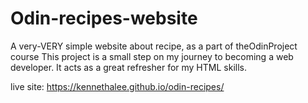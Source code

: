 # Odin-recipes-website

A very-VERY simple website about recipe, as a part of theOdinProject course
This project is a small step on my journey to becoming a web developer. 
It acts as a great refresher for my HTML skills.

live site: https://kennethalee.github.io/odin-recipes/
